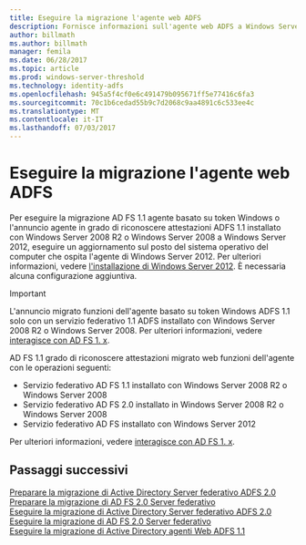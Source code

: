 ```yaml
---
title: Eseguire la migrazione l'agente web ADFS
description: Fornisce informazioni sull'agente web ADFS a Windows Server 2012.
author: billmath
ms.author: billmath
manager: femila
ms.date: 06/28/2017
ms.topic: article
ms.prod: windows-server-threshold
ms.technology: identity-adfs
ms.openlocfilehash: 945a5f4cf0e6c491479b095671ff5e77416c6fa3
ms.sourcegitcommit: 70c1b6cedad55b9c7d2068c9aa4891c6c533ee4c
ms.translationtype: MT
ms.contentlocale: it-IT
ms.lasthandoff: 07/03/2017
---
```

# <a name="migrate-the-ad-fs-web-agent"></a>Eseguire la migrazione l'agente web ADFS

Per eseguire la migrazione AD FS 1.1 agente basato su token Windows o l'annuncio agente in grado di riconoscere attestazioni ADFS 1.1 installato con Windows Server 2008 R2 o Windows Server 2008 a Windows Server 2012, eseguire un aggiornamento sul posto del sistema operativo del computer che ospita l'agente di Windows Server 2012. Per ulteriori informazioni, vedere [l'installazione di Windows Server 2012](https://technet.microsoft.com/library/jj134246.aspx). È necessaria alcuna configurazione aggiuntiva.  
  
> [!IMPORTANT]
>  L'annuncio migrato funzioni dell'agente basato su token Windows ADFS 1.1 solo con un servizio federativo 1.1 ADFS installato con Windows Server 2008 R2 o Windows Server 2008. Per ulteriori informazioni, vedere [interagisce con AD FS 1. x](Interoperating-with-AD-FS-1.x.md).  
>   
>  AD FS 1.1 grado di riconoscere attestazioni migrato web funzioni dell'agente con le operazioni seguenti:  
>   
>  -   Servizio federativo AD FS 1.1 installato con Windows Server 2008 R2 o Windows Server 2008  
> -   Servizio federativo AD FS 2.0 installato in Windows Server 2008 R2 o Windows Server 2008  
> -   Servizio federativo AD FS installato con Windows Server 2012  
>   
>  Per ulteriori informazioni, vedere [interagisce con AD FS 1. x](Interoperating-with-AD-FS-1.x.md).  
  
  
## <a name="next-steps"></a>Passaggi successivi
 [Preparare la migrazione di Active Directory Server federativo ADFS 2.0](prepare-to-migrate-ad-fs-fed-server.md)   
 [Preparare la migrazione di AD FS 2.0 Server federativo](prepare-to-migrate-ad-fs-fed-proxy.md)   
 [Eseguire la migrazione di Active Directory Server federativo ADFS 2.0](migrate-the-ad-fs-fed-server.md)   
 [Eseguire la migrazione di AD FS 2.0 Server federativo](migrate-the-ad-fs-2-fed-server-proxy.md)   
 [Eseguire la migrazione di Active Directory agenti Web ADFS 1.1](migrate-the-ad-fs-web-agent.md)